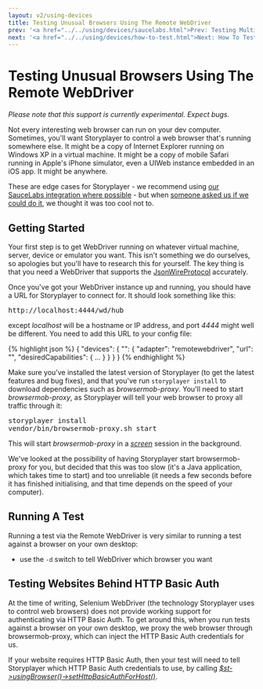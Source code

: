 ```yaml
---
layout: v2/using-devices
title: Testing Unusual Browsers Using The Remote WebDriver
prev: '<a href="../../using/devices/saucelabs.html">Prev: Testing Multiple Browsers Using SauceLabs</a>'
next: '<a href="../../using/devices/how-to-test.html">Next: How To Test With Browsers And Devices</a>'
---
```


# Testing Unusual Browsers Using The Remote WebDriver

_Please note that this support is currently experimental. Expect bugs._

Not every interesting web browser can run on your dev computer.  Sometimes, you'll want Storyplayer to control a web browser that's running somewhere else.  It might be a copy of Internet Explorer running on Windows XP in a virtual machine.  It might be a copy of mobile Safari running in Apple's iPhone simulator, even a UIWeb instance embedded in an iOS app.  It might be anywhere.

These are edge cases for Storyplayer - we recommend using [our SauceLabs integration where possible](saucelabs.html) - but when [someone asked us if we could do it](https://github.com/datasift/storyplayer/issues/51), we thought it was too cool not to.

## Getting Started

Your first step is to get WebDriver running on whatever virtual machine, server, device or emulator you want.  This isn't something we do ourselves, so apologies but you'll have to research this for yourself.  The key thing is that you need a WebDriver that supports the [JsonWireProtocol](https://code.google.com/p/selenium/wiki/JsonWireProtocol) accurately.

Once you've got your WebDriver instance up and running, you should have a URL for Storyplayer to connect for.  It should look something like this:

<pre>
http://localhost:4444/wd/hub
</pre>

except _localhost_ will be a hostname or IP address, and port _4444_ might well be different.  You need to add this URL to your config file:

{% highlight json %}
{
	"devices": {
		"<device-name>": {
			"adapter": "remotewebdriver",
			"url": "<webdriver url>",
			"desiredCapabilities": {
				...
			}
		}
	}
}
{% endhighlight %}

Make sure you've installed the latest version of Storyplayer (to get the latest features and bug fixes), and that you've run `storyplayer install` to download dependencies such as _browsermob-proxy_.  You'll need to start _browsermob-proxy_, as Storyplayer will tell your web browser to proxy all traffic through it:

<pre>
storyplayer install
vendor/bin/browsermob-proxy.sh start
</pre>

This will start _browsermob-proxy_ in a _[screen](http://www.gnu.org/software/screen/)_ session in the background.

We've looked at the possibility of having Storyplayer start browsermob-proxy for you, but decided that this was too slow (it's a Java application, which takes time to start) and too unreliable (it needs a few seconds before it has finished initialising, and that time depends on the speed of your computer).

## Running A Test

Running a test via the Remote WebDriver is very similar to running a test against a browser on your own desktop:

* use the `-d` switch to tell WebDriver which browser you want

## Testing Websites Behind HTTP Basic Auth

At the time of writing, Selenium WebDriver (the technology Storyplayer uses to control web browsers) does not provide working support for authenticating via HTTP Basic Auth.  To get around this, when you run tests against a browser on your own desktop, we proxy the web browser through browsermob-proxy, which can inject the HTTP Basic Auth credentials for us.

If your website requires HTTP Basic Auth, then your test will need to tell Storyplayer which HTTP Basic Auth credentials to use, by calling _[$st->usingBrowser()->setHttpBasicAuthForHost()](../../modules/browser/usingBrowser.html#sethttpbasicauthforhost)_.
